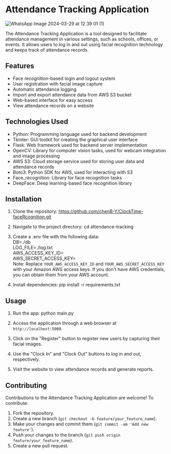 # Attendance Tracking Application

![WhatsApp Image 2024-03-29 at 12 39 01 (1)](https://github.com/chenB-Y/ClockTime-faceRcognition/assets/129218828/21ec4ef8-8977-47f3-93ce-d7ada4eb405f)


The Attendance Tracking Application is a tool designed to facilitate attendance management in various settings, such as schools, offices, or events. It allows users to log in and out using facial recognition technology and keeps track of attendance records.

## Features

- Face recognition-based login and logout system
- User registration with facial image capture
- Automatic attendance logging
- Import and export attendance data from AWS S3 bucket
- Web-based interface for easy access
- View attendance records on a website

## Technologies Used

- Python: Programming language used for backend development
- Tkinter: GUI toolkit for creating the graphical user interface
- Flask: Web framework used for backend server implementation
- OpenCV: Library for computer vision tasks, used for webcam integration and image processing
- AWS S3: Cloud storage service used for storing user data and attendance records
- Boto3: Python SDK for AWS, used for interacting with S3
- Face_recognition: Library for face recognition tasks
- DeepFace: Deep learning-based face recognition library

## Installation

1. Clone the repository:
   https://github.com/chenB-Y/ClockTime-faceRcognition.git
   
3. Navigate to the project directory:
   cd attendance-tracking
   
5. Create a .env file with the following data: <br>
   DB=./db <br>
  LOG_FILE=./log.txt <br>
  AWS_ACCESS_KEY_ID=<br>
  AWS_SECRET_ACCESS_KEY= <br>
Note: Replace `YOUR_AWS_ACCESS_KEY_ID` and `YOUR_AWS_SECRET_ACCESS_KEY` with your Amazon AWS access keys. If you don't have AWS credentials, you can obtain them from your AWS account.

6. Install dependencies:
   pip install -r requirements.txt


## Usage

1. Run the app:
   python main.py
   
3. Access the application through a web browser at `http://localhost:5000`.

4. Click on the "Register" button to register new users by capturing their facial images.

5. Use the "Clock In" and "Clock Out" buttons to log in and out, respectively.

6. Visit the website to view attendance records and generate reports.

## Contributing

Contributions to the Attendance Tracking Application are welcome! To contribute:

1. Fork the repository.
2. Create a new branch (`git checkout -b feature/your_feature_name`).
3. Make your changes and commit them (`git commit -am 'Add new feature'`).
4. Push your changes to the branch (`git push origin feature/your_feature_name`).
5. Create a new pull request.


